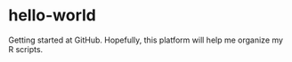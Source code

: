 # hello-world
Getting started at GitHub. 
Hopefully, this platform will help me organize my R scripts.
